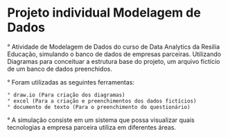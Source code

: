 # Projeto individual Modelagem de Dados

° Atividade de Modelagem de Dados do curso de Data Analytics da Resilia Educação, simulando o banco de dados de empresas parceiras.
Utilizando Diagramas para conceituar a estrutura base do projeto, um arquivo fictício de um banco de dados preenchidos.

° Foram utilizadas as seguintes ferramentas:

    ° draw.io (Para criação dos diagramas)
    ° excel (Para a criação e preenchimentos dos dados fictícios)
    ° documento de texto (Para o preenchimento do questionário)

° A simulação consiste em um sistema que possa visualizar quais tecnologias a empresa parceira utiliza em diferentes áreas.


  
